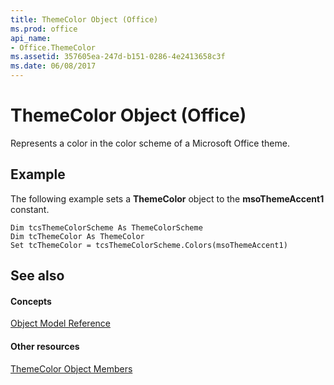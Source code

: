 ```yaml
---
title: ThemeColor Object (Office)
ms.prod: office
api_name:
- Office.ThemeColor
ms.assetid: 357605ea-247d-b151-0286-4e2413658c3f
ms.date: 06/08/2017
---
```



# ThemeColor Object (Office)

Represents a color in the color scheme of a Microsoft Office theme.


## Example

The following example sets a **ThemeColor** object to the **msoThemeAccent1** constant.


```
Dim tcsThemeColorScheme As ThemeColorScheme 
Dim tcThemeColor As ThemeColor 
Set tcThemeColor = tcsThemeColorScheme.Colors(msoThemeAccent1)
```


## See also


#### Concepts


[Object Model Reference](reference-object-library-reference-for-office.md)
#### Other resources


[ThemeColor Object Members](themecolor-members-office.md)

